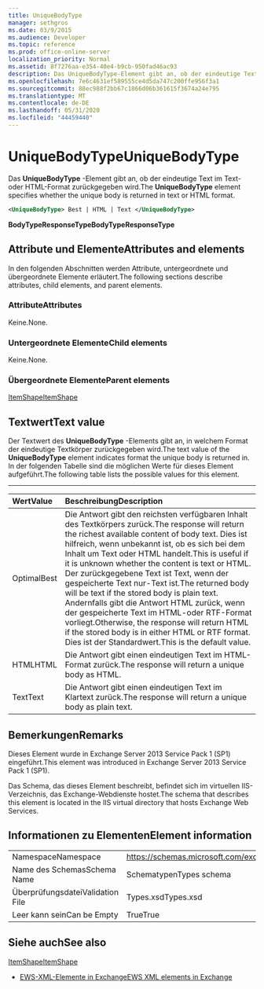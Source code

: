 ```yaml
---
title: UniqueBodyType
manager: sethgros
ms.date: 03/9/2015
ms.audience: Developer
ms.topic: reference
ms.prod: office-online-server
localization_priority: Normal
ms.assetid: 8f7276aa-e354-40e4-b9cb-950fad46ac93
description: Das UniqueBodyType-Element gibt an, ob der eindeutige Text im Text-oder HTML-Format zurückgegeben wird.
ms.openlocfilehash: 7e6c4631ef589555ce4d5da747c200ffe956f3a1
ms.sourcegitcommit: 88ec988f2bb67c1866d06b361615f3674a24e795
ms.translationtype: MT
ms.contentlocale: de-DE
ms.lasthandoff: 05/31/2020
ms.locfileid: "44459440"
---
```

# <a name="uniquebodytype"></a><span data-ttu-id="040b8-103">UniqueBodyType</span><span class="sxs-lookup"><span data-stu-id="040b8-103">UniqueBodyType</span></span>

<span data-ttu-id="040b8-104">Das **UniqueBodyType** -Element gibt an, ob der eindeutige Text im Text-oder HTML-Format zurückgegeben wird.</span><span class="sxs-lookup"><span data-stu-id="040b8-104">The **UniqueBodyType** element specifies whether the unique body is returned in text or HTML format.</span></span> 
  
```XML
<UniqueBodyType> Best | HTML | Text </UniqueBodyType>
```

 <span data-ttu-id="040b8-105">**BodyTypeResponseType**</span><span class="sxs-lookup"><span data-stu-id="040b8-105">**BodyTypeResponseType**</span></span>
## <a name="attributes-and-elements"></a><span data-ttu-id="040b8-106">Attribute und Elemente</span><span class="sxs-lookup"><span data-stu-id="040b8-106">Attributes and elements</span></span>

<span data-ttu-id="040b8-107">In den folgenden Abschnitten werden Attribute, untergeordnete und übergeordnete Elemente erläutert.</span><span class="sxs-lookup"><span data-stu-id="040b8-107">The following sections describe attributes, child elements, and parent elements.</span></span>
  
### <a name="attributes"></a><span data-ttu-id="040b8-108">Attribute</span><span class="sxs-lookup"><span data-stu-id="040b8-108">Attributes</span></span>

<span data-ttu-id="040b8-109">Keine.</span><span class="sxs-lookup"><span data-stu-id="040b8-109">None.</span></span>
  
### <a name="child-elements"></a><span data-ttu-id="040b8-110">Untergeordnete Elemente</span><span class="sxs-lookup"><span data-stu-id="040b8-110">Child elements</span></span>

<span data-ttu-id="040b8-111">Keine.</span><span class="sxs-lookup"><span data-stu-id="040b8-111">None.</span></span>
  
### <a name="parent-elements"></a><span data-ttu-id="040b8-112">Übergeordnete Elemente</span><span class="sxs-lookup"><span data-stu-id="040b8-112">Parent elements</span></span>

[<span data-ttu-id="040b8-113">ItemShape</span><span class="sxs-lookup"><span data-stu-id="040b8-113">ItemShape</span></span>](itemshape.md)
  
## <a name="text-value"></a><span data-ttu-id="040b8-114">Textwert</span><span class="sxs-lookup"><span data-stu-id="040b8-114">Text value</span></span>

<span data-ttu-id="040b8-115">Der Textwert des **UniqueBodyType** -Elements gibt an, in welchem Format der eindeutige Textkörper zurückgegeben wird.</span><span class="sxs-lookup"><span data-stu-id="040b8-115">The text value of the **UniqueBodyType** element indicates format the unique body is returned in.</span></span> <span data-ttu-id="040b8-116">In der folgenden Tabelle sind die möglichen Werte für dieses Element aufgeführt.</span><span class="sxs-lookup"><span data-stu-id="040b8-116">The following table lists the possible values for this element.</span></span> 
  
****

|<span data-ttu-id="040b8-117">**Wert**</span><span class="sxs-lookup"><span data-stu-id="040b8-117">**Value**</span></span>|<span data-ttu-id="040b8-118">**Beschreibung**</span><span class="sxs-lookup"><span data-stu-id="040b8-118">**Description**</span></span>|
|:-----|:-----|
|<span data-ttu-id="040b8-119">Optimal</span><span class="sxs-lookup"><span data-stu-id="040b8-119">Best</span></span>  <br/> |<span data-ttu-id="040b8-120">Die Antwort gibt den reichsten verfügbaren Inhalt des Textkörpers zurück.</span><span class="sxs-lookup"><span data-stu-id="040b8-120">The response will return the richest available content of body text.</span></span> <span data-ttu-id="040b8-121">Dies ist hilfreich, wenn unbekannt ist, ob es sich bei dem Inhalt um Text oder HTML handelt.</span><span class="sxs-lookup"><span data-stu-id="040b8-121">This is useful if it is unknown whether the content is text or HTML.</span></span>  <br/> <span data-ttu-id="040b8-122">Der zurückgegebene Text ist Text, wenn der gespeicherte Text nur-Text ist.</span><span class="sxs-lookup"><span data-stu-id="040b8-122">The returned body will be text if the stored body is plain text.</span></span> <span data-ttu-id="040b8-123">Andernfalls gibt die Antwort HTML zurück, wenn der gespeicherte Text im HTML-oder RTF-Format vorliegt.</span><span class="sxs-lookup"><span data-stu-id="040b8-123">Otherwise, the response will return HTML if the stored body is in either HTML or RTF format.</span></span>  <br/> <span data-ttu-id="040b8-124">Dies ist der Standardwert.</span><span class="sxs-lookup"><span data-stu-id="040b8-124">This is the default value.</span></span>  <br/> |
|<span data-ttu-id="040b8-125">HTML</span><span class="sxs-lookup"><span data-stu-id="040b8-125">HTML</span></span>  <br/> |<span data-ttu-id="040b8-126">Die Antwort gibt einen eindeutigen Text im HTML-Format zurück.</span><span class="sxs-lookup"><span data-stu-id="040b8-126">The response will return a unique body as HTML.</span></span>  <br/> |
|<span data-ttu-id="040b8-127">Text</span><span class="sxs-lookup"><span data-stu-id="040b8-127">Text</span></span>  <br/> |<span data-ttu-id="040b8-128">Die Antwort gibt einen eindeutigen Text im Klartext zurück.</span><span class="sxs-lookup"><span data-stu-id="040b8-128">The response will return a unique body as plain text.</span></span>  <br/> |
   
## <a name="remarks"></a><span data-ttu-id="040b8-129">Bemerkungen</span><span class="sxs-lookup"><span data-stu-id="040b8-129">Remarks</span></span>

<span data-ttu-id="040b8-130">Dieses Element wurde in Exchange Server 2013 Service Pack 1 (SP1) eingeführt.</span><span class="sxs-lookup"><span data-stu-id="040b8-130">This element was introduced in Exchange Server 2013 Service Pack 1 (SP1).</span></span>
  
<span data-ttu-id="040b8-131">Das Schema, das dieses Element beschreibt, befindet sich im virtuellen IIS-Verzeichnis, das Exchange-Webdienste hostet.</span><span class="sxs-lookup"><span data-stu-id="040b8-131">The schema that describes this element is located in the IIS virtual directory that hosts Exchange Web Services.</span></span>
  
## <a name="element-information"></a><span data-ttu-id="040b8-132">Informationen zu Elementen</span><span class="sxs-lookup"><span data-stu-id="040b8-132">Element information</span></span>

|||
|:-----|:-----|
|<span data-ttu-id="040b8-133">Namespace</span><span class="sxs-lookup"><span data-stu-id="040b8-133">Namespace</span></span>  <br/> |https://schemas.microsoft.com/exchange/services/2006/types  <br/> |
|<span data-ttu-id="040b8-134">Name des Schemas</span><span class="sxs-lookup"><span data-stu-id="040b8-134">Schema Name</span></span>  <br/> |<span data-ttu-id="040b8-135">Schematypen</span><span class="sxs-lookup"><span data-stu-id="040b8-135">Types schema</span></span>  <br/> |
|<span data-ttu-id="040b8-136">Überprüfungsdatei</span><span class="sxs-lookup"><span data-stu-id="040b8-136">Validation File</span></span>  <br/> |<span data-ttu-id="040b8-137">Types.xsd</span><span class="sxs-lookup"><span data-stu-id="040b8-137">Types.xsd</span></span>  <br/> |
|<span data-ttu-id="040b8-138">Leer kann sein</span><span class="sxs-lookup"><span data-stu-id="040b8-138">Can be Empty</span></span>  <br/> |<span data-ttu-id="040b8-139">True</span><span class="sxs-lookup"><span data-stu-id="040b8-139">True</span></span>  <br/> |
   
## <a name="see-also"></a><span data-ttu-id="040b8-140">Siehe auch</span><span class="sxs-lookup"><span data-stu-id="040b8-140">See also</span></span>



[<span data-ttu-id="040b8-141">ItemShape</span><span class="sxs-lookup"><span data-stu-id="040b8-141">ItemShape</span></span>](itemshape.md)


- [<span data-ttu-id="040b8-142">EWS-XML-Elemente in Exchange</span><span class="sxs-lookup"><span data-stu-id="040b8-142">EWS XML elements in Exchange</span></span>](ews-xml-elements-in-exchange.md)


